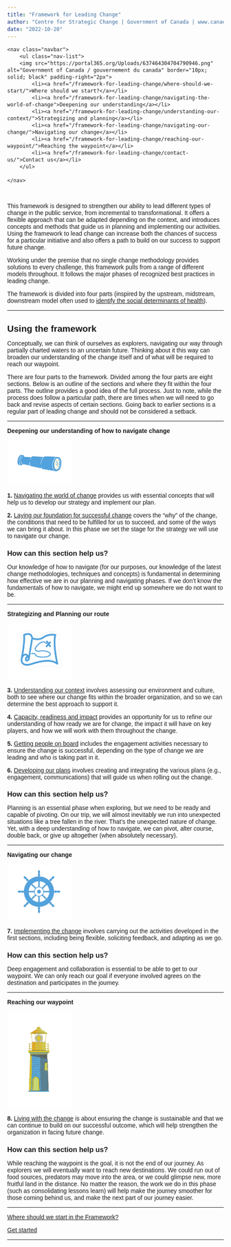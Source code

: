 ```yaml
---
title: "Framework for Leading Change"
author: "Centre for Strategic Change | Government of Canada | www.canada.ca | www.canada.ca/en/public-services-procurement | all rights reserved"
date: "2022-10-20"
---
```


       
<head>
       
<style>
        * {
            margin: 0;
            padding: 0;
        }

        body {
            font-family: 'Arial', sans-serif;
        }

        .navbar {
            display: flex;
            position: sticky;
            align-items: center;
            justify-content: space-between;
            top: 0px;
            background: white;
            background-blend-mode: darken;
            background-size: cover;
            color: black;
            padding: 10px 20px;
            border-top: 1px solid black;
            border-bottom: 1px solid black;
              height: 100%;
               
 
 
        }

        .nav-list {
            display: flex;
            list-style: none;
        }

        .nav-list li {
            margin-right: 20px;
        }

        .nav-list li:last-child {
            margin-right: 0;
        }

        .nav-list li a {
            text-decoration: none;
            color: black;
            font-size: 18px;
            transition: color 0.3s ease-in-out;
        }

        .nav-list li a:hover {
            color: #ffd700;
            /* Change the color on hover */
        }

        .rightNav {
            text-align: right;
        }

        #search {
            padding: 8px;
            font-size: 16px;
            border: 2px solid #fff;
            border-radius: 5px;
        }

        .btn {
            g
            color: #000;
            border: none;
            padding: 8px 12px;
            border-radius: 5px;
            cursor: pointer;
            transition: background-color 0.3s ease-in-out;
        }

        .btn:hover {
            background-color: #000;
            /* Change the background color on hover */
            color: #ffd700;
        }
nav:after {
    content: "";
    display: block;
    clear: both;
}
        
    </style>


    <nav class="navbar">
        <ul class="nav-list">
        <img src="https://portal365.org/Uploads/637464304704790946.png" alt="Government of Canada / gouvernement du canada" border="10px; solid; black" padding-right="2px">
            <li><a href="/framework-for-leading-change/where-should-we-start/">Where should we start?</a></li>
            <li><a href="/framework-for-leading-change/navigating-the-world-of-change">Deepening our understanding</a></li>
            <li><a href="/framework-for-leading-change/understanding-our-context/">Strategizing and planning</a></li>
            <li><a href="/framework-for-leading-change/navigating-our-change/">Navigating our change</a></li>
            <li><a href="/framework-for-leading-change/reaching-our-waypoint/">Reaching the waypoint</a></li>
            <li><a href="/framework-for-leading-change/contact-us/">Contact us</a></li>
        </ul>
        
    </nav>
</head>

<br>

This framework is designed to strengthen our ability to lead different types of change in the public service, from incremental to transformational. It offers a flexible approach that can be adapted depending on the context, and introduces concepts and methods that guide us in planning and implementing our activities. Using the framework to lead change can increase both the chances of success for a particular initiative and also offers a path to build on our success to support future change.

Working under the premise that no single change methodology provides solutions to every challenge, this framework pulls from a range of different models throughout. It follows the major phases of recognized best practices in leading change.

The framework is divided into four parts (inspired by the upstream, midstream, downstream model often used to [identify the social determinants of health](https://www.rand.org/content/dam/rand/pubs/working_papers/WR1000/WR1096/RAND_WR1096.pdf)).

* * *

## **Using the framework**

Conceptually, we can think of ourselves as explorers, navigating our way through partially charted waters to an uncertain future. Thinking about it this way can broaden our understanding of the change itself and of what will be required to reach our waypoint.

There are four parts to the framework. Divided among the four parts are eight sections. Below is an outline of the sections and where they fit within the four parts. The outline provides a good idea of the full process. Just to note, while the process does follow a particular path, there are times when we will need to go back and revise aspects of certain sections. Going back to earlier sections is a regular part of leading change and should not be considered a setback.

* * *

**Deepening our understanding of how to navigate change**

<img src="images/FLC-Deepening.png" width="150">

**1.** [Navigating the world of change](navigating-the-world-of-change/) provides us with essential concepts that will help us to develop our strategy and implement our plan.

**2.** [Laying our foundation for successful change](laying-our-foundation-for-successful-change/) covers the “why” of the change, the conditions that need to be fulfilled for us to succeed, and some of the ways we can bring it about. In this phase we set the stage for the strategy we will use to navigate our change.

### How can this section help us?

Our knowledge of how to navigate (for our purposes, our knowledge of the latest change methodologies, techniques and concepts) is fundamental in determining how effective we are in our planning and navigating phases. If we don’t know the fundamentals of how to navigate, we might end up somewhere we do not want to be.

* * *

**Strategizing and Planning our route**

<img src="images/FLC-Strategizing.png" width="150">

**3.** [Understanding our context](understanding-our-context/) involves assessing our environment and culture, both to see where our change fits within the broader organization, and so we can determine the best approach to support it.

**4.** [Capacity, readiness and impact](capacity-readiness-and-impact/) provides an opportunity for us to refine our understanding of how ready we are for change, the impact it will have on key players, and how we will work with them throughout the change.

**5.** [Getting people on board](getting-people-on-board/) includes the engagement activities necessary to ensure the change is successful, depending on the type of change we are leading and who is taking part in it.

**6.** [Developing our plans](developing-our-plans/) involves creating and integrating the various plans (e.g., engagement, communications) that will guide us when rolling out the change.

### How can this section help us?

Planning is an essential phase when exploring, but we need to be ready and capable of pivoting. On our trip, we will almost inevitably we run into unexpected situations like a tree fallen in the river. That’s the unexpected nature of change. Yet, with a deep understanding of how to navigate, we can pivot, alter course, double back, or give up altogether (when absolutely necessary).

* * *

**Navigating our change**

<img src="images/FLC-Navigating.png" width="150">

**7.** [Implementing the change](implementing-the-change/) involves carrying out the activities developed in the first sections, including being flexible, soliciting feedback, and adapting as we go.

### How can this section help us?

Deep engagement and collaboration is essential to be able to get to our waypoint. We can only reach our goal if everyone involved agrees on the destination and participates in the journey.

* * *

**Reaching our waypoint**

<img src="images/FLC-Waypoint.png" width="150">

**8.** [Living with the change](reaching-our-waypoint/) is about ensuring the change is sustainable and that we can continue to build on our successful outcome, which will help strengthen the organization in facing future change.

### How can this section help us?

While reaching the waypoint is the goal, it is not the end of our journey. As explorers we will eventually want to reach new destinations. We could run out of food sources, predators may move into the area, or we could glimpse new, more fruitful land in the distance. No matter the reason, the work we do in this phase (such as consolidating lessons learn) will help make the journey smoother for those coming behind us, and make the next part of our journey easier.

* * *

[Where should we start in the Framework?](where-should-we-start/)

[Get started](navigating-the-world-of-change/)

* * *

